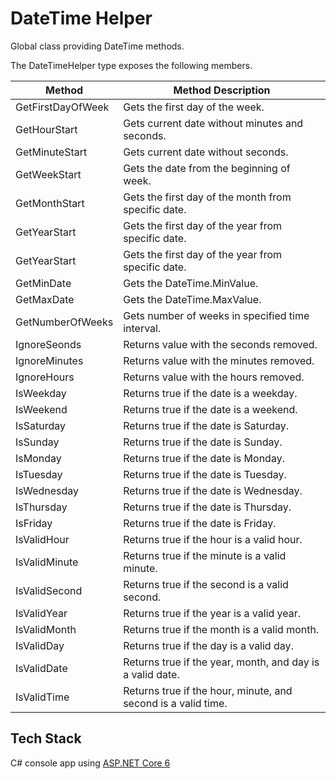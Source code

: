 # DateTime Helper

Global class providing DateTime methods.

The DateTimeHelper type exposes the following members.

| Method            | Method Description                                        |
| ----------------- | --------------------------------------------------------- |
| GetFirstDayOfWeek | Gets the first day of the week.                           |
| GetHourStart      | Gets current date without minutes and seconds.            |
| GetMinuteStart    | Gets current date without seconds.                        |
| GetWeekStart      | Gets the date from the beginning of week.                 |
| GetMonthStart     | Gets the first day of the month from specific date.       |
| GetYearStart      | Gets the first day of the year from specific date.        |
| GetYearStart      | Gets the first day of the year from specific date.        |
| GetMinDate        | Gets the DateTime.MinValue.                               |
| GetMaxDate        | Gets the DateTime.MaxValue.                               |
| GetNumberOfWeeks  | Gets number of weeks in specified time interval.          |
| IgnoreSeonds      | Returns value with the seconds removed.                   |
| IgnoreMinutes     | Returns value with the minutes removed.                   |
| IgnoreHours       | Returns value with the hours removed.                     |
| IsWeekday         | Returns true if the date is a weekday.                    |
| IsWeekend         | Returns true if the date is a weekend.                    |
| IsSaturday        | Returns true if the date is Saturday.                     |
| IsSunday          | Returns true if the date is Sunday.                       |
| IsMonday          | Returns true if the date is Monday.                       |
| IsTuesday         | Returns true if the date is Tuesday.                      |
| IsWednesday       | Returns true if the date is Wednesday.                    |
| IsThursday        | Returns true if the date is Thursday.                     |
| IsFriday          | Returns true if the date is Friday.                       |
| IsValidHour       | Returns true if the hour is a valid hour.                 |
| IsValidMinute       | Returns true if the minute is a valid minute.                 |
| IsValidSecond       | Returns true if the second is a valid second.                 |
| IsValidYear       | Returns true if the year is a valid year.                 |
| IsValidMonth      | Returns true if the month is a valid month.               |
| IsValidDay        | Returns true if the day is a valid day.                   |
| IsValidDate       | Returns true if the year, month, and day is a valid date. |
| IsValidTime       | Returns true if the hour, minute, and second is a valid time. |

## Tech Stack

C# console app using [ASP.NET Core 6](https://dotnet.microsoft.com/en-us/download/dotnet/6.0)
